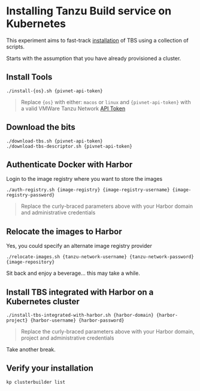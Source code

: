 # Installing Tanzu Build service on Kubernetes

This experiment aims to fast-track [installation](https://docs.pivotal.io/build-service/0-1-0/installing.html) of TBS using a collection of scripts.

Starts with the assumption that you have already provisioned a cluster.

## Install Tools

```
./install-{os}.sh {pivnet-api-token}
```
> Replace `{os}` with either: `macos` or `linux` and `{pivnet-api-token}` with a valid VMWare Tanzu Network [API Token](https://network.pivotal.io/users/dashboard/edit-profile)

## Download the bits

```
./download-tbs.sh {pivnet-api-token}
./download-tbs-descriptor.sh {pivnet-api-token}
```

## Authenticate Docker with Harbor

Login to the image registry where you want to store the images

```
./auth-registry.sh {image-registry} {image-registry-username} {image-registry-password}
```
> Replace the curly-braced parameters above with your Harbor domain and administrative credentials

## Relocate the images to Harbor

Yes, you could specify an alternate image registry provider

```
./relocate-images.sh {tanzu-network-username} {tanzu-network-password} {image-repository}
```

Sit back and enjoy a beverage... this may take a while.

## Install TBS integrated with Harbor on a Kubernetes cluster

```
./install-tbs-integrated-with-harbor.sh {harbor-domain} {harbor-project} {harbor-username} {harbor-password}
```
> Replace the curly-braced parameters above with your Harbor domain, project and administrative credentials

Take another break.

## Verify your installation

```
kp clusterbuilder list
```
